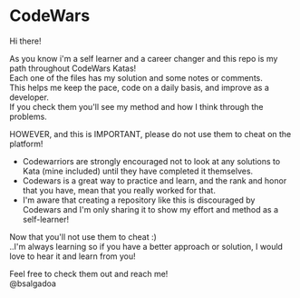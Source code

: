 # CodeWars

Hi there!

As you know i'm a self learner and a career changer and this repo is my path throughout CodeWars Katas!
<br>Each one of the files has my solution and some notes or comments.
<br>This helps me keep the pace, code on a daily basis, and improve as a developer.
<br>If you check them you'll see my method and how I think through the problems.

HOWEVER, and this is IMPORTANT, please do not use them to cheat on the platform!
   * Codewarriors are strongly encouraged not to look at any solutions to Kata (mine included) until they have completed it themselves.
   * Codewars is a great way to practice and learn, and the rank and honor that you have, mean that you really worked for that.
   * I'm aware that creating a repository like this is discouraged by Codewars and I'm only sharing it to show my effort and method as a self-learner!

Now that you'll not use them to cheat :)
<br>..I'm always learning so if you have a better approach or solution, I would love to hear it and learn from you!

Feel free to check them out and reach me!
<br>@bsalgadoa
